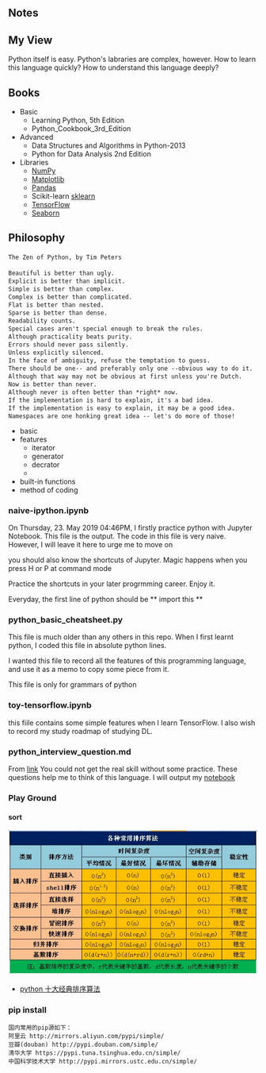 Notes
---

## My View
Python itself is easy. Python's labraries are complex, however. How to learn this language quickly? How to understand this language deeply?

## Books
- Basic
  - Learning Python, 5th Edition
  - Python_Cookbook_3rd_Edition
- Advanced
  - Data Structures and Algorithms in Python-2013
  - Python for Data Analysis 2nd Edition
- Libraries
  - [NumPy](http://www.numpy.org/)
  - [Matplotlib](https://matplotlib.org/)
  - [Pandas](http://pandas.pydata.org/)
  - Scikit-learn [sklearn](https://scikit-learn.org/stable/)
  - [TensorFlow](www.tensorflow.org)
  - [Seaborn](http://seaborn.pydata.org/)

## Philosophy 
```
The Zen of Python, by Tim Peters

Beautiful is better than ugly.
Explicit is better than implicit.
Simple is better than complex.
Complex is better than complicated.
Flat is better than nested.
Sparse is better than dense.
Readability counts.
Special cases aren't special enough to break the rules.
Although practicality beats purity.
Errors should never pass silently.
Unless explicitly silenced.
In the face of ambiguity, refuse the temptation to guess.
There should be one-- and preferably only one --obvious way to do it.
Although that way may not be obvious at first unless you're Dutch.
Now is better than never.
Although never is often better than *right* now.
If the implementation is hard to explain, it's a bad idea.
If the implementation is easy to explain, it may be a good idea.
Namespaces are one honking great idea -- let's do more of those!
```

- basic
- features
	- iterator
	- generator
	- decrator
	-
- built-in functions
- method of coding

### naive-ipython.ipynb

On Thursday, 23. May 2019 04:46PM, I firstly practice python with Jupyter Notebook. This file is the output.
The code in this file is very naive. However, I will leave it here to urge me to move on

you should also know the shortcuts of Jupyter.
Magic happens when you press H or P at command mode

Practice the shortcuts in your later progrmming career. Enjoy it.

Everyday, the first line of python should be 
** import this **


### python_basic_cheatsheet.py

This file is much older than any others in this repo.
When I first learnt python, I coded this file in absolute python lines.

I wanted this file to record all the features of this programming language, and use it as a memo to copy some piece from it.

This file is only for grammars of python

### toy-tensorflow.ipynb
this fiile contains some simple features when I learn TensorFlow. I also wish to record my study roadmap of studying DL.

### python_interview_question.md
From [link](https://github.com/kenwoodjw/python_interview_question)
You could not get the real skill without some practice. These questions help me to think of this language.
I will output my [notebook](python_interview_question-my_solution.ipynb)


### Play Ground
#### sort 
![sort](images/sort.png)

- [python 十大经典排序算法](https://www.cnblogs.com/wuxinyan/p/8615127.html)



### pip install 
```
国内常用的pip源如下：
阿里云 http://mirrors.aliyun.com/pypi/simple/
豆瓣(douban) http://pypi.douban.com/simple/ 
清华大学 https://pypi.tuna.tsinghua.edu.cn/simple/
中国科学技术大学 http://pypi.mirrors.ustc.edu.cn/simple/
```
